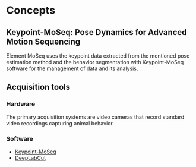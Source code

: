 # Concepts

## Keypoint-MoSeq: Pose Dynamics for Advanced Motion Sequencing

<!-- In the domain of animal behavior analysis, Keypoint-MoSeq has emerged as a highly efficient alternative to conventional methods. This machine learning software is specifically designed to automatically identify and comprehend behavioral modules or "syllables" in observed animal behavior without requiring human intervention. Its primary objective is to accurately quantify and analyze animal movements and actions from keypoint data extracted from standard video recordings. 

Keypoint-MoSeq utilizes a sophisticated generative model. This model effectively distinguishes genuine behavior patterns from noise within the keypoint data, ensuring precise identification of sub-second behavior transitions. The resulting syllables can establish correlations between neural activity and behavior, a task often daunting for traditional clustering methods.

The Keypoint-MoSeq PCA (`kpms_pca`) pipeline includes [x]. -->


Element MoSeq uses the keypoint data extracted from the mentioned pose estimation method and the behavior segmentation with Keypoint-MoSeq software for the management of data and
its analysis.

## Acquisition tools

### Hardware

The primary acquisition systems are video cameras that record standard video recordings capturing animal behavior.

### Software

- [Keypoint-MoSeq](https://github.com/dattalab/keypoint-moseq)
- [DeepLabCut]()

<!-- ## Data Export and Publishing

Element MoSeq supports exporting of all data into standard Neurodata Without Borders (NWB) files. This makes it easy to share files with collaborators and
publish results on [DANDI Archive](https://dandiarchive.org/).
[NWB](https://www.nwb.org/), as an organization, is dedicated to standardizing data
formats and maximizing interoperability across tools for neurophysiology.

To use the export functionality with additional related dependencies, install the
Element with the `nwb` option as follows:

```console
pip install element-moseq[nwb]
``` -->
